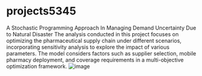 # projects5345
A Stochastic Programming Approach In Managing Demand Uncertainty Due to Natural Disaster
The analysis conducted in this project focuses on optimizing the pharmaceutical supply chain under different scenarios, incorporating sensitivity analysis to explore the impact of various parameters. The model considers factors such as supplier selection, mobile pharmacy deployment, and coverage requirements in a multi-objective optimization framework.
![image](https://github.com/user-attachments/assets/f9e42903-a512-4d77-b4eb-83b4cf5e3fd8)
